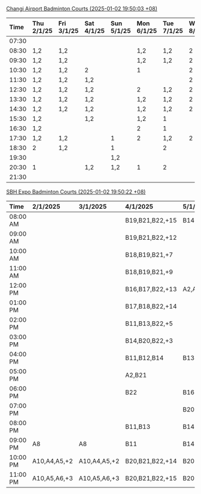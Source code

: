 [Changi Airport Badminton Courts (2025-01-02 19:50:03 +08)](https://www.carc.org.sg/FacilityBooking.aspx)

| Time   | Thu 2/1/25   | Fri 3/1/25   | Sat 4/1/25   | Sun 5/1/25   | Mon 6/1/25   | Tue 7/1/25   | Wed 8/1/25   |
|:-------|:-------------|:-------------|:-------------|:-------------|:-------------|:-------------|:-------------|
| 07:30  |              |              |              |              |              |              |              |
| 08:30  | 1,2          | 1,2          |              |              | 1,2          | 1,2          | 2            |
| 09:30  | 1,2          | 1,2          |              |              | 1,2          | 1,2          | 2            |
| 10:30  | 1,2          | 1,2          | 2            |              | 1            |              | 2            |
| 11:30  | 1,2          | 1,2          | 1,2          |              |              |              | 2            |
| 12:30  | 1,2          | 1,2          | 1,2          |              | 2            | 1,2          | 2            |
| 13:30  | 1,2          | 1,2          | 1,2          |              | 1,2          | 1,2          | 2            |
| 14:30  | 1,2          | 1,2          | 1,2          |              | 1,2          | 1,2          | 2            |
| 15:30  | 1,2          |              | 1,2          |              | 1,2          | 1            |              |
| 16:30  | 1,2          |              |              |              | 2            | 1            |              |
| 17:30  | 1,2          | 1,2          |              | 1            | 2            | 1,2          | 2            |
| 18:30  | 2            | 1,2          |              | 1            |              | 2            |              |
| 19:30  |              |              |              | 1,2          |              |              |              |
| 20:30  | 1            |              | 1,2          | 1,2          | 1            | 2            |              |
| 21:30  |              |              |              |              |              |              |              |

[SBH Expo Badminton Courts (2025-01-02 19:50:22 +08)](https://singaporebadmintonhall.getomnify.com/widgets/O3MRKGBH359GA55KHMG1RD)

| Time     | 2/1/2025     | 3/1/2025     | 4/1/2025        | 5/1/2025        | 6/1/2025        | 7/1/2025        | 8/1/2025        |
|:---------|:-------------|:-------------|:----------------|:----------------|:----------------|:----------------|:----------------|
| 08:00 AM |              |              | B19,B21,B22,+15 | B14,B15,B16,+3  | B19,B20,B21,+6  | B19,B21,B22,+14 | B19,B21,B22,+19 |
| 09:00 AM |              |              | B19,B21,B22,+12 |                 |                 | B19,B21,B22,+14 | B19,B21,B22,+19 |
| 10:00 AM |              |              | B18,B19,B21,+7  |                 |                 | B19,B21,B22,+19 | B19,B21,B22,+18 |
| 11:00 AM |              |              | B18,B19,B21,+9  |                 |                 | B19,B21,B22,+19 | B19,B21,B22,+18 |
| 12:00 PM |              |              | B16,B17,B22,+13 | A2,A4,B17       |                 | B19,B21,B22,+16 | B19,B21,B22,+19 |
| 01:00 PM |              |              | B17,B18,B22,+14 |                 | B20,B21,B22,+2  | B20,B21,B22,+15 | B19,B21,B22,+19 |
| 02:00 PM |              |              | B11,B13,B22,+5  |                 |                 | B20,B21,B22,+17 | B19,B21,B22,+17 |
| 03:00 PM |              |              | B14,B20,B22,+3  |                 |                 | B15,B17,B18,+12 | B16,B19,B21,+6  |
| 04:00 PM |              |              | B11,B12,B14     | B13,B14         |                 | B13,B14,B15,+10 | B15,B16,B21,+4  |
| 05:00 PM |              |              | A2,B21          |                 |                 | B13,B14,B15,+9  |                 |
| 06:00 PM |              |              | B22             | B16             |                 | A10,B11,B12,+6  |                 |
| 07:00 PM |              |              |                 | B20,B21,B22,+2  | A10,B15,B21,+1  | B12,B19,B20,+8  | A5,B16,B22,+1   |
| 08:00 PM |              |              | B11,B13         | B14,B15,B16,+4  | B17,B18,B22,+8  |                 |                 |
| 09:00 PM | A8           | A8           | B11             | B14,B15,B16,+6  | B17,B20,B22,+11 |                 |                 |
| 10:00 PM | A10,A4,A5,+2 | A10,A4,A5,+2 | B20,B21,B22,+14 | B20,B21,B22,+15 | A10,A8,A9,+7    | A10,A8,A9,+7    | A7,A8,A9,+6     |
| 11:00 PM | A10,A5,A6,+3 | A10,A5,A6,+3 | B20,B21,B22,+15 | B20,B21,B22,+16 | A10,A8,A9,+7    | A10,A8,A9,+7    | A10,A8,A9,+7    |
